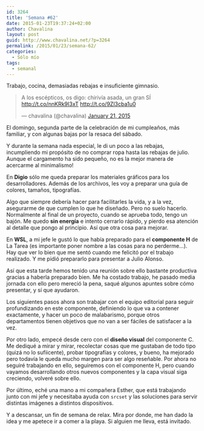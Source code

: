 ```yaml
---
id: 3264
title: 'Semana #62'
date: 2015-01-23T19:37:24+02:00
author: Chavalina
layout: post
guid: http://www.chavalina.net/?p=3264
permalink: /2015/01/23/semana-62/
categories:
  - Sólo mío
tags:
  - semanal
---
```

Trabajo, cocina, demasiadas rebajas e insuficiente gimnasio.

<blockquote class="twitter-tweet" lang="en">
  <p>
    A los escépticos, os digo: chirivía asada, un gran SÍ <a href="http://t.co/nnKRk9I3xT">http://t.co/nnKRk9I3xT</a> <a href="http://t.co/9Zl3cba1u0">http://t.co/9Zl3cba1u0</a>
  </p>
  
  <p>
    &mdash; chavalina (@chavalina) <a href="https://twitter.com/chavalina/status/557964007446179843">January 21, 2015</a>
  </p>
</blockquote>



El domingo, segunda parte de la celebración de mi cumpleaños, más familiar, y con algunas bajas por la resaca del sábado. 

Y durante la semana nada especial, le di un poco a las rebajas, incumpliendo mi propósito de no comprar ropa hasta las rebajas de julio. Aunque el cargamento ha sido pequeño, no es la mejor manera de acercarme al minimalismo!

En **Digio** sólo me queda preparar los materiales gráficos para los desarrolladores. Además de los archivos, les voy a preparar una guía de colores, tamaños, tipografías. 

Algo que siempre debería hacer para facilitarles la vida, y a la vez, asegurarme de que cumplen lo que he diseñado. Pero no suelo hacerlo. Normalmente al final de un proyecto, cuando se aprueba todo, tengo un bajón. Me quedo **sin energía** e intento cerrarlo rápido, y pierdo esa atención al detalle que pongo al principio. Así que otra cosa para mejorar.

En **WSL**, a mi jefe le gustó lo que había preparado para el **componente H** de La Tarea (es importante poner nombre a las cosas para no perderme&#8230;). Hay que ver lo bien que me sentó cuando me felicitó por el trabajo realizado. Y me pidió prepararlo para presentar a Julio Alonso. 

Así que esta tarde hemos tenido una reunión sobre ello bastante productiva gracias a haberla preparado bien. Me ha costado trabajo, he pasado media jornada con ello pero mereció la pena, saqué algunos apuntes sobre cómo presentar, y sí que ayudaron.

Los siguientes pasos ahora son trabajar con el equipo editorial para seguir profundizando en este componente, definiendo lo que va a contener exactamente, y hacer un poco de malabarismo, porque otros departamentos tienen objetivos que no van a ser fáciles de satisfacer a la vez.

Por otro lado, empecé desde cero con el **diseño visual** del componente C. Me dediqué a mirar y mirar, recolectar cosas que me gustaban de todo tipo (quizá no lo sufiicente), probar tipografías y colores, y bueno, ha mejorado pero todavía le queda mucho margen para ser algo reseñable. Por ahora no seguiré trabajando en ello, seguiremos con el componente H, pero cuando vayamos desarrollando otros nuevos componentes y la capa visual siga creciendo, volveré sobre ello.

Por último, eché una mano a mi compañera Esther, que está trabajando junto con mi jefe y necesitaba ayuda con `srcset` y las soluciones para servir distintas imágenes a distintos dispositivos.

Y a descansar, un fin de semana de relax. Mira por donde, me han dado la idea y me apetece ir a comer a la playa. Si alguien me lleva, está invitado.